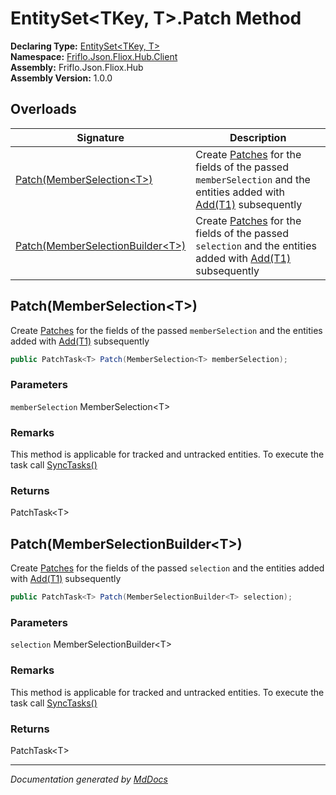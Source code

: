﻿<!--  
  <auto-generated>   
    The contents of this file were generated by a tool.  
    Changes to this file may be list if the file is regenerated  
  </auto-generated>   
-->

# EntitySet\<TKey, T\>.Patch Method

**Declaring Type:** [EntitySet\<TKey, T\>](../index.md)  
**Namespace:** [Friflo.Json.Fliox.Hub.Client](../../index.md)  
**Assembly:** Friflo.Json.Fliox.Hub  
**Assembly Version:** 1.0.0

## Overloads

| Signature                                                           | Description                                                                                                                                                                                                |
| ------------------------------------------------------------------- | ---------------------------------------------------------------------------------------------------------------------------------------------------------------------------------------------------------- |
| [Patch(MemberSelection\<T\>)](#patchmemberselectiont)               |  Create [Patches](../../PatchTask-1/properties/Patches.md) for the fields of the passed `memberSelection`            and the entities added with [Add(T1)](../../PatchTask-1/methods/Add.md) subsequently  |
| [Patch(MemberSelectionBuilder\<T\>)](#patchmemberselectionbuildert) |  Create [Patches](../../PatchTask-1/properties/Patches.md) for the fields of the passed `selection`            and the entities added with [Add(T1)](../../PatchTask-1/methods/Add.md) subsequently        |

## Patch(MemberSelection\<T\>)

 Create [Patches](../../PatchTask-1/properties/Patches.md) for the fields of the passed `memberSelection`            and the entities added with [Add(T1)](../../PatchTask-1/methods/Add.md) subsequently 

```csharp
public PatchTask<T> Patch(MemberSelection<T> memberSelection);
```

### Parameters

`memberSelection`  MemberSelection\<T\>

### Remarks

 This method is applicable for tracked and untracked entities.             To execute the task call [SyncTasks()](../../FlioxClient/methods/SyncTasks.md)

### Returns

PatchTask\<T\>

## Patch(MemberSelectionBuilder\<T\>)

 Create [Patches](../../PatchTask-1/properties/Patches.md) for the fields of the passed `selection`            and the entities added with [Add(T1)](../../PatchTask-1/methods/Add.md) subsequently 

```csharp
public PatchTask<T> Patch(MemberSelectionBuilder<T> selection);
```

### Parameters

`selection`  MemberSelectionBuilder\<T\>

### Remarks

 This method is applicable for tracked and untracked entities.             To execute the task call [SyncTasks()](../../FlioxClient/methods/SyncTasks.md)

### Returns

PatchTask\<T\>

___

*Documentation generated by [MdDocs](https://github.com/ap0llo/mddocs)*
